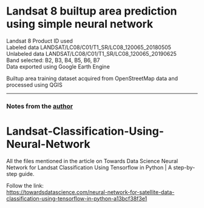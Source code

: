 # Landsat 8 builtup area prediction using simple neural network
Landsat 8 Product ID used  
Labeled data LANDSAT/LC08/C01/T1_SR/LC08_120065_20180505  
Unlabeled data LANDSAT/LC08/C01/T1_SR/LC08_120065_20190625  
Band selected: B2, B3, B4, B5, B6, B7  
Data exported using Google Earth Engine  

Builtup area training dataset acquired from OpenStreetMap data and processed using QGIS
____
### Notes from the [author](https://github.com/PratyushTripathy/Landsat-Classification-Using-Neural-Network)
# Landsat-Classification-Using-Neural-Network
All the files mentioned in the article on Towards Data Science Neural Network for Landsat Classification Using Tensorflow in Python | A step-by-step guide.<br/>

Follow the link:<br/>
https://towardsdatascience.com/neural-network-for-satellite-data-classification-using-tensorflow-in-python-a13bcf38f3e1

